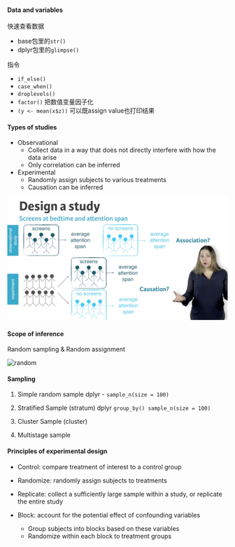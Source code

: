 
#### Data and variables
快速查看数据
- base包里的`str()`
- dplyr包里的`glimpse()`

指令
- `if_else()`
- `case_when()`
- `droplevels()`
- `factor()` 把数值变量因子化
- `(y <- mean(x$z))` 可以既assign value也打印结果

#### Types of studies
- Observational
	- Collect data in a way that does not directly interfere with how the data arise
	- Only correlation can be inferred
- Experimental
	- Randomly assign subjects to various treatments
	- Causation can be inferred

<img src="rlearning-study-design.png" width="600">

#### Scope of inference
Random sampling & Random assignment

![random]("rlearning-random.png")

#### Sampling
1. Simple random sample
dplyr - `sample_n(size = 100)`

2. Stratified Sample (stratum)
dplyr
`group_by()
 sample_n(size = 100)`

3. Cluster Sample (cluster)
4. Multistage sample

#### Principles of experimental design
- Control: compare treatment of interest to a control group

- Randomize: randomly assign subjects to treatments

- Replicate: collect a sufficiently large sample within a study, or replicate the entire study

- Block: account for the potential effect of confounding variables
	- Group subjects into blocks based on these variables
	- Randomize within each block to treatment groups
